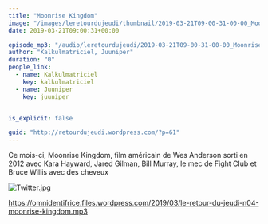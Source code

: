 ```yaml
---
title: "Moonrise Kingdom"
image: "/images/leretourdujeudi/thumbnail/2019-03-21T09-00-31-00-00_MoonriseKingdom.jpg"
date: 2019-03-21T09:00:31+00:00

episode_mp3: "/audio/leretourdujeudi/2019-03-21T09-00-31-00-00_MoonriseKingdom.mp3"
author: "Kalkulmatriciel, Juuniper"
duration: "0"
people_link: 
  - name: Kalkulmatriciel
    key: kalkulmatriciel
  - name: Juuniper
    key: juuniper


is_explicit: false

guid: "http://retourdujeudi.wordpress.com/?p=61"
---
```


<PodcastHeader/>

<!-- ECRIRE LA DESCRIPTION DE L'EPISODE SOUS CETTE LIGNE -->
<p>Ce mois-ci, Moonrise Kingdom, film américain de Wes Anderson sorti en 2012 avec Kara Hayward, Jared Gilman, Bill Murray, le mec de Fight Club et Bruce Willis avec des cheveux</p>
<p><img src="/resources/leretourdujeudi/2019-03-21T09-00-31-00-00_MoonriseKingdom/twitter.jpg" alt="Twitter.jpg"></p>
<p><a href="https://omnidentifrice.files.wordpress.com/2019/03/le-retour-du-jeudi-n04-moonrise-kingdom.mp3" rel="nofollow">https://omnidentifrice.files.wordpress.com/2019/03/le-retour-du-jeudi-n04-moonrise-kingdom.mp3</a></p>


